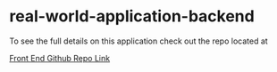 # real-world-application-backend

To see the full details on this application check out the repo located at

[Front End Github Repo Link](https://github.com/Dylan-Speight/real-world-application)
